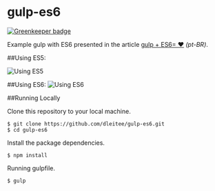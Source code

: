 # gulp-es6

[![Greenkeeper badge](https://badges.greenkeeper.io/dleitee/gulp-es6.svg)](https://greenkeeper.io/)

Example gulp with ES6 presented in the article [gulp + ES6= ❤](https://medium.com/@dleitee/gulp-es2015-b2070a723367)
*(pt-BR)*.

##Using ES5:

![Using ES5](https://cloud.githubusercontent.com/assets/2229108/10079034/32e085f0-62be-11e5-9ffc-fe7e620ab145.png)

##Using ES6:
![Using ES6](https://cloud.githubusercontent.com/assets/2229108/10079035/32ff5f84-62be-11e5-95d8-865be018c594.png)

##Running Locally

Clone this repository to your local machine.

```
$ git clone https://github.com/dleitee/gulp-es6.git
$ cd gulp-es6
```

Install the package dependencies.
```
$ npm install
```

Running gulpfile.

```
$ gulp
```
